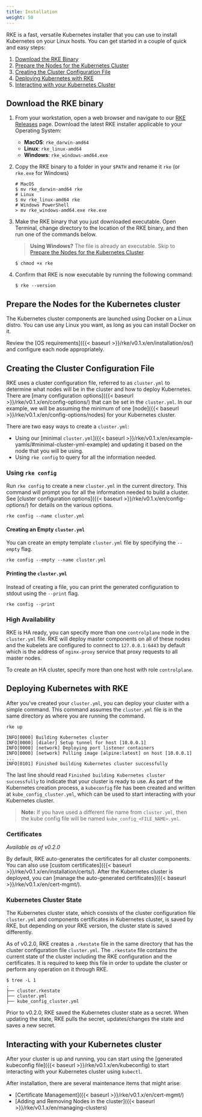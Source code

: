 ```yaml
---
title: Installation
weight: 50
---
```


RKE is a fast, versatile Kubernetes installer that you can use to install Kubernetes on your Linux hosts. You can get started in a couple of quick and easy steps:

1. [Download the RKE Binary](#download-the-rke-binary)
2. [Prepare the Nodes for the Kubernetes Cluster](#prepare-the-nodes-for-the-kubernetes-cluster)
3. [Creating the Cluster Configuration File](#creating-the-cluster-configuration-file)
4. [Deploying Kubernetes with RKE](#deploying-kubernetes-with-rke)
5. [Interacting with your Kubernetes Cluster](#interacting-with-your-kubernetes-cluster)

## Download the RKE binary

1. From your workstation, open a web browser and navigate to our [RKE Releases](https://github.com/rancher/rke/releases/latest) page. Download the latest RKE installer applicable to your Operating System:

    - **MacOS**: `rke_darwin-amd64`
    - **Linux**: `rke_linux-amd64`
    - **Windows**: `rke_windows-amd64.exe`

2. Copy the RKE binary to a folder in your `$PATH` and rename it `rke` (or `rke.exe` for Windows)

    ```
    # MacOS
    $ mv rke_darwin-amd64 rke
    # Linux
    $ mv rke_linux-amd64 rke
    # Windows PowerShell
    > mv rke_windows-amd64.exe rke.exe
    ```

3. Make the RKE binary that you just downloaded executable. Open Terminal, change directory to the location of the RKE binary, and then run one of the commands below.

    >**Using Windows?**
    >The file is already an executable. Skip to [Prepare the Nodes for the Kubernetes Cluster](#prepare-the-nodes-for-the-kubernetes-cluster).

    ```
    $ chmod +x rke
    ```

4.  Confirm that RKE is now executable by running the following command:

    ```
    $ rke --version
    ```

## Prepare the Nodes for the Kubernetes cluster

The Kubernetes cluster components are launched using Docker on a Linux distro. You can use any Linux you want, as long as you can install Docker on it.

Review the [OS requirements]({{< baseurl >}}/rke/v0.1.x/en/installation/os/) and configure each node appropriately.

## Creating the Cluster Configuration File

RKE uses a cluster configuration file, referred to as `cluster.yml` to determine what nodes will be in the cluster and how to deploy Kubernetes. There are [many configuration options]({{< baseurl >}}/rke/v0.1.x/en/config-options/) that can be set in the `cluster.yml`. In our example, we will be assuming the minimum of one [node]({{< baseurl >}}/rke/v0.1.x/en/config-options/nodes) for your Kubernetes cluster.

There are two easy ways to create a `cluster.yml`:

- Using our [minimal `cluster.yml`]({{< baseurl >}}/rke/v0.1.x/en/example-yamls/#minimal-cluster-yml-example) and updating it based on the node that you will be using.
- Using `rke config` to query for all the information needed.

### Using `rke config`

Run `rke config` to create a new `cluster.yml` in the current directory. This command will prompt you for all the information needed to build a cluster. See [cluster configuration options]({{< baseurl >}}/rke/v0.1.x/en/config-options/) for details on the various options.

```
rke config --name cluster.yml
```

#### Creating an Empty `cluster.yml`

You can create an empty template `cluster.yml` file by specifying the `--empty` flag.

```
rke config --empty --name cluster.yml
```

#### Printing the `cluster.yml`

Instead of creating a file, you can print the generated configuration to stdout using the `--print` flag.

```
rke config --print
```

### High Availability

RKE is HA ready, you can specify more than one `controlplane` node in the `cluster.yml` file. RKE will deploy master components on all of these nodes and the kubelets are configured to connect to `127.0.0.1:6443` by default which is the address of `nginx-proxy` service that proxy requests to all master nodes.

To create an HA cluster, specify more than one host with role `controlplane`.

## Deploying Kubernetes with RKE

After you've created your `cluster.yml`, you can deploy your cluster with a simple command. This command assumes the `cluster.yml` file is in the same directory as where you are running the command.

```
rke up

INFO[0000] Building Kubernetes cluster
INFO[0000] [dialer] Setup tunnel for host [10.0.0.1]
INFO[0000] [network] Deploying port listener containers
INFO[0000] [network] Pulling image [alpine:latest] on host [10.0.0.1]
...
INFO[0101] Finished building Kubernetes cluster successfully
```

The last line should read `Finished building Kubernetes cluster successfully` to indicate that your cluster is ready to use. As part of the Kubernetes creation process, a `kubeconfig` file has been created and written at `kube_config_cluster.yml`, which can be used to start interacting with your Kubernetes cluster.

> **Note:** If you have used a different file name from `cluster.yml`, then the kube config file will be named `kube_config_<FILE_NAME>.yml`.

### Certificates

_Available as of v0.2.0_

By default, RKE auto-generates the certificates for all cluster components. You can also use [custom certificates]({{< baseurl >}}/rke/v0.1.x/en/installation/certs/). After the Kubernetes cluster is deployed, you can [manage the auto-generated certificates]({{< baseurl >}}/rke/v0.1.x/en/cert-mgmt/).

### Kubernetes Cluster State

The Kubernetes cluster state, which consists of the cluster configuration file `cluster.yml` and components certificates in Kubernetes cluster, is saved by RKE, but depending on your RKE version, the cluster state is saved differently.

As of v0.2.0, RKE creates a `.rkestate` file in the same directory that has the cluster configuration file `cluster.yml`. The `.rkestate` file contains the current state of the cluster including the RKE configuration and the certificates. It is required to keep this file in order to update the cluster or perform any operation on it through RKE.

```
$ tree -L 1
.
├── cluster.rkestate
├── cluster.yml
├── kube_config_cluster.yml
```

Prior to v0.2.0, RKE saved the Kubernetes cluster state as a secret. When updating the state, RKE pulls the secret, updates/changes the state and saves a new secret.   

## Interacting with your Kubernetes cluster

After your cluster is up and running, you can start using the [generated kubeconfig file]({{< baseurl >}}/rke/v0.1.x/en/kubeconfig) to start interacting with your Kubernetes cluster using `kubectl`.

After installation, there are several maintenance items that might arise:

* [Certificate Management]({{< baseurl >}}/rke/v0.1.x/en/cert-mgmt/)
* [Adding and Removing Nodes in the cluster]({{< baseurl >}}/rke/v0.1.x/en/managing-clusters)
